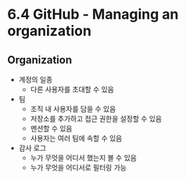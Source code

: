 # 6.4 GitHub - Managing an organization

## Organization

- 계정의 일종
  - 다른 사용자를 초대할 수 있음
- 팀
  - 조직 내 사용자를 담을 수 있음
  - 저장소를 추가하고 접근 권한을 설정할 수 있음
  - 멘션할 수 있음
  - 사용자는 여러 팀에 속할 수 있음
- 감사 로그
  - 누가 무엇을 어디서 했는지 볼 수 있음
  - 누가 무엇을 어디서로 필터링 가능
